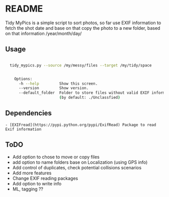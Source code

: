 # README

Tidy MyPics is a simple script to sort photos, so far  use  EXIF information to fetch the shot date and base on that copy the photo to a new folder, based on that information  /year/month/day/

## Usage

```bash

  tidy_mypics.py --source /my/messy/files --target /my/tidy/space


    Options:
      -h --help         Show this screen.
      --version         Show version.
      --default_folder  Folder to store files without valid EXIF information
                        (by default: ./Unclassfied)

```

## Dependencies

    - [EXIFread](https://pypi.python.org/pypi/ExifRead) Package to read Exif information

## ToDO
- Add option to chose to move or copy files
- add option to name folders base on Localization (using GPS info)
- Add control of duplicates, check potential collisions scenarios
- Add more features
- Change EXIF reading packages
- Add option to write info
- ML, tagging ??
